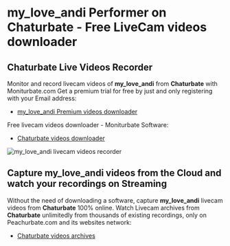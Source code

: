 # my_love_andi Performer on Chaturbate - Free LiveCam videos downloader

## Chaturbate Live Videos Recorder

Monitor and record livecam videos of **my_love_andi** from **Chaturbate** with Moniturbate.com
Get a premium trial for free by just and only registering with your Email address:
* [my_love_andi Premium videos downloader](https://moniturbate.com/request-demo-licence-key.html)

Free livecam videos downloader - Moniturbate Software:
* [Chaturbate videos downloader](https://moniturbate.com/moniturbate-download-software.html)

![my_love_andi livecam videos recorder](https://peachurnet.com/templates/moniturbate-software.png)


## Capture my_love_andi videos from the Cloud and watch your recordings on Streaming

Without the need of downloading a software, capture **my_love_andi** livecam videos from **Chaturbate** 100% online.
Watch Livecam archives from **Chaturbate** unlimitedly from thousands of existing recordings, only on Peachurbate.com and its websites network:
* [Chaturbate videos archives](https://peachurnet.com/)